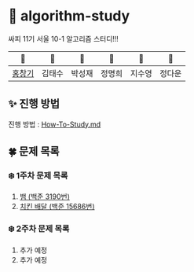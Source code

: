 # 🌟 algorithm-study

싸피 11기 서울 10-1 알고리즘 스터디!!!

| 🍏 | 🍎 | 🍐 | 🍈 | 🥑 | 🥔 |
| :--------: | :---------: | :---------: | :---------: | :---------: | :---------: |
| [홍창기](https://github.com/infikei) | 김태수 | 박성재 | 정명희 | 지수영 | 정다운 |

## ✨ 진행 방법

진행 방법 : [How-To-Study.md](https://github.com/SSAFY-10-1/algorithm-study/blob/main/How-To-Study.md)

## 🍀 문제 목록

### ❄️ 1주차 문제 목록

1. [뱀 (백준 3190번)](https://www.acmicpc.net/problem/3190)
2. [치킨 배달 (백준 15686번)](https://www.acmicpc.net/problem/15686)

### ❄️ 2주차 문제 목록

1. 추가 예정
2. 추가 예정

